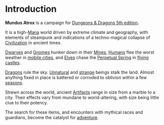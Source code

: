 # Introduction

**Mundus Atrox** is a campaign for [Dungeons & Dragons 5th edition](https://www.dndbeyond.com).

It is a high-[Mana] world driven by extreme climate and geography, with elements of steampunk and indications of a techno-magical collapse of [Civilization](background/civilization.md) in ancient times.

[Dwarves](background/dwarves.md) and [Gnomes](background/gnomes.md) hunker down in their [Mines](background/mines.md), [Humans](background/humans.md) flee the worst weather in [mobile cities](background/urbs.md), and [Elves](background/elves.md) chase the [Perpetual Spring](background/seasons.md) in [flying castles](background/castelas.md).

[Dragons](background/dragons.md) rule the sky. [Unnatural](background/old-ones.md) and [strange](background/fey.md) beings stalk the land. Almost anything fixed in place is battered or corroded to oblivion within a few [seasons](background/seasons.md).

Strewn across the world, ancient [Artifacts](background/artifacts.md) range in size from a marble to a city. Their effects vary from mundane to world-altering, with size being little clue to their potency.

The search for these items, and encounters with mythical races and guardians, become the catalyst for [adventure](journals/overview.md).

[Mana]: game/spellcasting.html#mana

